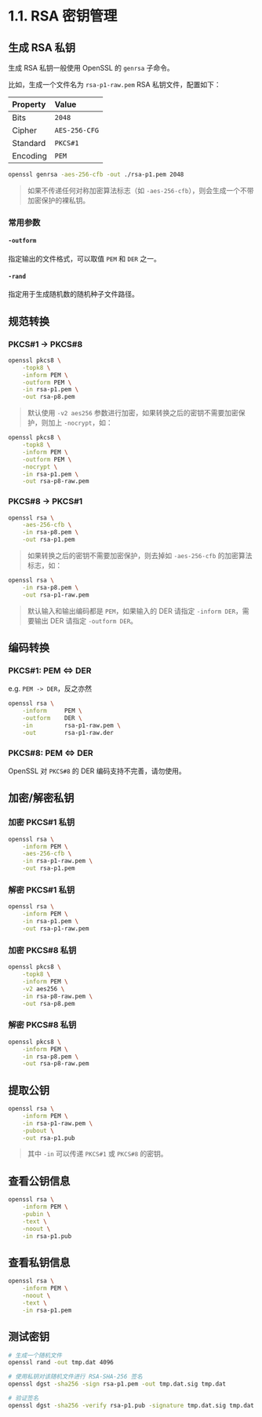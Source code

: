 # 1.1. RSA 密钥管理

## 生成 RSA 私钥

生成 RSA 私钥一般使用 OpenSSL 的 `genrsa` 子命令。

比如，生成一个文件名为 `rsa-p1-raw.pem` RSA 私钥文件，配置如下：

Property   | Value
:----------|:----------------
Bits       | `2048`
Cipher     | `AES-256-CFG`
Standard   | `PKCS#1`
Encoding   | `PEM`

```sh
openssl genrsa -aes-256-cfb -out ./rsa-p1.pem 2048
```

> 如果不传递任何对称加密算法标志（如 `-aes-256-cfb`），则会生成一个不带加密保护的裸私钥。

### 常用参数

#### `-outform`

指定输出的文件格式，可以取值 `PEM` 和 `DER` 之一。

#### `-rand`

指定用于生成随机数的随机种子文件路径。

## 规范转换

### PKCS#1 -> PKCS#8

```sh
openssl pkcs8 \
    -topk8 \
    -inform PEM \
    -outform PEM \
    -in rsa-p1.pem \
    -out rsa-p8.pem
```

> 默认使用 `-v2 aes256` 参数进行加密，如果转换之后的密钥不需要加密保护，则加上 `-nocrypt`，如：

```sh
openssl pkcs8 \
    -topk8 \
    -inform PEM \
    -outform PEM \
    -nocrypt \
    -in rsa-p1.pem \
    -out rsa-p8-raw.pem
```

### PKCS#8 -> PKCS#1

```sh
openssl rsa \
    -aes-256-cfb \
    -in rsa-p8.pem \
    -out rsa-p1.pem
```

> 如果转换之后的密钥不需要加密保护，则去掉如 `-aes-256-cfb` 的加密算法标志，如：

```sh
openssl rsa \
    -in rsa-p8.pem \
    -out rsa-p1-raw.pem
```

> 默认输入和输出编码都是 `PEM`，如果输入的 DER 请指定 `-inform DER`，需要输出 DER 请指定 `-outform DER`。

## 编码转换

### PKCS#1: PEM <=> DER

e.g. `PEM -> DER`，反之亦然

```sh
openssl rsa \
    -inform     PEM \
    -outform    DER \
    -in         rsa-p1-raw.pem \
    -out        rsa-p1-raw.der
```

### PKCS#8: PEM <=> DER

OpenSSL 对 `PKCS#8` 的 DER 编码支持不完善，请勿使用。

## 加密/解密私钥

### 加密 PKCS#1 私钥

```sh
openssl rsa \
    -inform PEM \
    -aes-256-cfb \
    -in rsa-p1-raw.pem \
    -out rsa-p1.pem
```

### 解密 PKCS#1 私钥

```sh
openssl rsa \
    -inform PEM \
    -in rsa-p1.pem \
    -out rsa-p1-raw.pem
```

### 加密 PKCS#8 私钥

```sh
openssl pkcs8 \
    -topk8 \
    -inform PEM \
    -v2 aes256 \
    -in rsa-p8-raw.pem \
    -out rsa-p8.pem
```

### 解密 PKCS#8 私钥

```sh
openssl pkcs8 \
    -inform PEM \
    -in rsa-p8.pem \
    -out rsa-p8-raw.pem
```

## 提取公钥

```sh
openssl rsa \
    -inform PEM \
    -in rsa-p1-raw.pem \
    -pubout \
    -out rsa-p1.pub
```

> 其中 `-in` 可以传递 `PKCS#1` 或 `PKCS#8` 的密钥。

## 查看公钥信息

```sh
openssl rsa \
    -inform PEM \
    -pubin \
    -text \
    -noout \
    -in rsa-p1.pub
```

## 查看私钥信息

```sh
openssl rsa \
    -inform PEM \
    -noout \
    -text \
    -in rsa-p1.pem
```

## 测试密钥

```sh
# 生成一个随机文件
openssl rand -out tmp.dat 4096

# 使用私钥对该随机文件进行 RSA-SHA-256 签名
openssl dgst -sha256 -sign rsa-p1.pem -out tmp.dat.sig tmp.dat

# 验证签名
openssl dgst -sha256 -verify rsa-p1.pub -signature tmp.dat.sig tmp.dat
```
